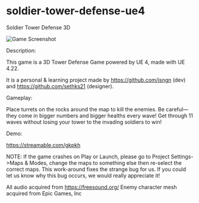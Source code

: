 # soldier-tower-defense-ue4
Soldier Tower Defense 3D

![Game Screenshot](https://i.imgur.com/Zfn1X39h.jpg)

Description:

This game is a 3D Tower Defense Game powered by UE 4, made with UE 4.22.

It is a personal & learning project made by https://github.com/jsngn (dev) and https://github.com/sethks21 (designer).

Gameplay:

Place turrets on the rocks around the map to kill the enemies. Be careful—they come in bigger numbers and bigger healths every wave! Get through 11 waves without losing your tower to the invading soldiers to win!

Demo:

https://streamable.com/gkpkh

NOTE: If the game crashes on Play or Launch, please go to Project Settings->Maps & Modes, change the maps to something else then re-select the correct maps. This work-around fixes the strange bug for us. If you could let us know why this bug occurs, we would really appreciate it!

All audio acquired from https://freesound.org/
Enemy character mesh acquired from Epic Games, Inc 
